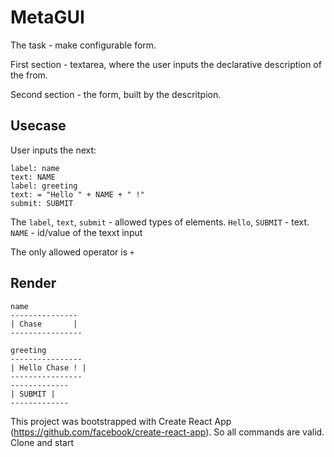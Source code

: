 # MetaGUI

The task - make configurable form.

First section - textarea, where the user inputs the declarative description of the from.

Second section - the form, built by the descritpion. 

## Usecase

User inputs the next:

```
label: name
text: NAME 
label: greeting
text: = "Hello " + NAME + " !"
submit: SUBMIT
```

The `label`, `text`, `submit` - allowed types of elements.
`Hello`, `SUBMIT` - text.
`NAME` - id/value of the texxt input

The only allowed operator is `+`

## Render

```
name
---------------
| Chase       |
----------------

greeting
----------------
| Hello Chase ! |
----------------
-------------
| SUBMIT |
-------------
```

This project was bootstrapped with Create React App (https://github.com/facebook/create-react-app).
So all commands are valid.
Clone and start
